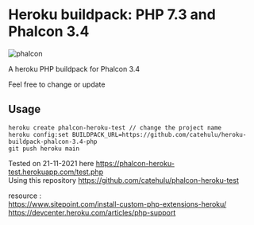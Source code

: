 # Heroku buildpack: PHP 7.3 and Phalcon 3.4

![phalcon](https://assets.phalcon.io/phalcon/images/svg/phalcon-logo-transparent-black.svg)

A heroku PHP buildpack for Phalcon 3.4

Feel free to change or update

## Usage

``` 
heroku create phalcon-heroku-test // change the project name
heroku config:set BUILDPACK_URL=https://github.com/catehulu/heroku-buildpack-phalcon-3.4-php 
git push heroku main
```

Tested on 21-11-2021 here https://phalcon-heroku-test.herokuapp.com/test.php  
Using this repository https://github.com/catehulu/phalcon-heroku-test  

resource :  
https://www.sitepoint.com/install-custom-php-extensions-heroku/  
https://devcenter.heroku.com/articles/php-support  
